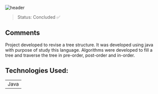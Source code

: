 ![header](https://user-images.githubusercontent.com/123844821/236909298-ee84e9a8-d37c-4892-898f-fb846900e21a.png)

> Status: Concluded ✅ 

## Comments

Project developed to revise a tree structure. It was developed using java with purpose of study this language. Algorithms were developed to fill a tree and traverse the tree in pre-order, post-order and in-order.

## Technologies Used:

<table>
  <tr>
    <td>Java</td>
  </tr>
</table>

